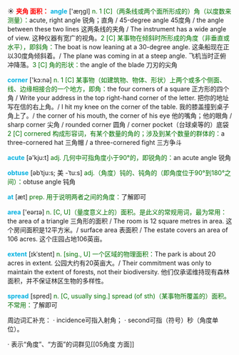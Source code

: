 ☀ <font color="red">**夹角 面积：**</font>
<font color="sky blue">**angle**</font> ['æŋɡl] 
<font color="rgb(227, 108, 9)">n. 1 [C]（两条线或两个面所形成的）角（以度数来测量）：</font>acute, right angle 锐角；直角 / 45-degree angle 45度角 / the angle between these two lines 这两条线的夹角 / The instrument has a wide angle of view. 这种仪器有宽广的视角。<font color="rgb(227, 108, 9)">2 [C] 某事物在倾斜时所形成的角度（非垂直或水平），即斜角：</font>The boat is now leaning at a 30-degree angle. 这条船现在正以30度角倾斜着。/ The plane was coming in at a steep angle. 飞机当时正俯冲降落。<font color="rgb(227, 108, 9)">3 [C] 角的形状：</font>the angle of the blade 刀刃的尖角

<font color="sky blue">**corner**</font> ['kɔ:nə] 
<font color="rgb(227, 108, 9)">n. 1 [C] 某事物（如建筑物、物体、形状）上两个或多个侧面、线、边缘相接合的一个地方，即角：</font>the four corners of a square 正方形的四个角 / Write your address in the top right-hand corner of the letter. 把你的地址写在信的右上角。/ I hit my knee on the corner of the table. 我的膝盖撞到桌子角上了。/ the corner of his mouth, the corner of his eye 他的嘴角；他的眼角 / sharp corner 尖角 / rounded corner 圆角 / corner pocket（台球桌等的）底袋 <font color="rgb(227, 108, 9)">2 [C] cornered 构成形容词，有某个数量的角的；涉及到某个数量的群体的：</font>a three-cornered hat 三角帽 / a three-cornered fight 三方争斗

<font color="sky blue">**acute**</font> [ə'kju:t] 
<font color="rgb(227, 108, 9)">adj. 几何中可指角度小于90°的，即锐角的：</font>an acute angle 锐角
           
<font color="sky blue">**obtuse**</font> [əbˈtju:s; 美 -ˈtu:s]
<font color="rgb(227, 108, 9)">adj.（角度）钝的、钝角的（即角度位于90°到180°之间）：</font>obtuse angle 钝角

<font color="sky blue">**at**</font> [æt] 
<font color="rgb(227, 108, 9)">prep. 用于说明两者之间的角度：</font>了解即可

<font color="sky blue">**area**</font> ['eərɪə] 
<font color="rgb(227, 108, 9)">n. [C, U]（量度意义上的）面积。是此义的常规用词，最为常用：</font>the area of a triangle 三角形的面积 / The room is 12 square metres in area. 这个房间面积是12平方米。/ surface area 表面积 / The estate covers an area of 106 acres. 这个庄园占地106英亩。
           
<font color="sky blue">**extent**</font> [ɪkˈstent]
<font color="rgb(227, 108, 9)">n. [sing., U] 一个区域的物理面积：</font>The park is about 20 acres in extent. 公园大约有20英亩大。/ Their commitment was only to maintain the extent of forests, not their biodiversity. 他们仅承诺维持现有森林面积，并不保证林区生物的多样性。

<font color="sky blue">**spread**</font> [spred] 
<font color="rgb(227, 108, 9)">n. [C, usually sing.] spread (of sth)（某事物所覆盖的）面积。不常用：</font>了解即可

周边词汇补充：
· incidence可指入射角；
· second可指（符号）秒（角度单位）。

· 表示“角度”、“方面”的词群见[[05角度 方面]]
